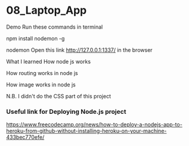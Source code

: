 # 08_Laptop_App
Demo
Run these commands in terminal

npm install nodemon -g

nodemon
Open this link http://127.0.0.1:1337/ in the browser

What I learned
How node js works

How routing works in node js

How image works in node js

N.B. I didn't do the CSS part of this project




### Useful link for Deploying Node.js project 

https://www.freecodecamp.org/news/how-to-deploy-a-nodejs-app-to-heroku-from-github-without-installing-heroku-on-your-machine-433bec770efe/
